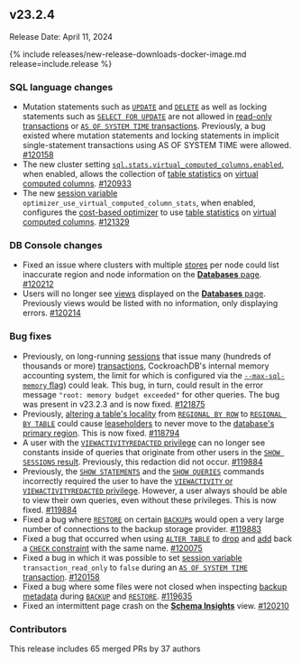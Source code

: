 ## v23.2.4

Release Date: April 11, 2024

{% include releases/new-release-downloads-docker-image.md release=include.release %}

<h3 id="v23-2-4-sql-language-changes">SQL language changes</h3>

- Mutation statements such as [`UPDATE`](../v23.2/update.html) and [`DELETE`](../v23.2/delete.html) as well as locking statements such as [`SELECT FOR UPDATE`](../v23.2/select-for-update.html) are not allowed in [read-only transactions](../v23.2/set-transaction.html#parameters) or [`AS OF SYSTEM TIME` transactions](../v23.2/set-transaction.html#parameters). Previously, a bug existed where mutation statements and locking statements in implicit single-statement transactions using AS OF SYSTEM TIME were allowed. [#120158][#120158]
- The new cluster setting [`sql.stats.virtual_computed_columns.enabled`](../v23.2/cluster-settings.html#setting-sql-stats-virtual-computed-columns-enabled), when enabled, allows the collection of [table statistics](../v23.2/show-statistics.html) on [virtual computed columns](../v23.2/computed-columns.html). [#120933][#120933]
- The new [session variable](../v23.2/session-variables.html) `optimizer_use_virtual_computed_column_stats`, when enabled, configures the [cost-based optimizer](../v23.2/cost-based-optimizer.html) to use [table statistics](../v23.2/show-statistics.html) on [virtual computed columns](../v23.2/computed-columns.html). [#121329]

<h3 id="v23-2-4-db-console-changes">DB Console changes</h3>

- Fixed an issue where clusters with multiple [stores](../v23.2/cockroach-start.html#store) per node could list inaccurate region and node information on the [**Databases** page](../v23.2/ui-databases-page.html#databases). [#120212][#120212]
- Users will no longer see [views](../v23.2/views.html) displayed on the [**Databases** page](../v23.2/ui-databases-page.html#databases). Previously views would be listed with no information, only displaying errors. [#120214][#120214]

<h3 id="v23-2-4-bug-fixes">Bug fixes</h3>

- Previously, on long-running [sessions](../v23.2/show-sessions.html) that issue many (hundreds of thousands or more) [transactions](../v23.2/transactions.html), CockroachDB's internal memory accounting system, the limit for which is configured via the [`--max-sql-memory` flag](../v23.2/cockroach-start.html#general)) could leak. This bug, in turn, could result in the error message `"root: memory budget exceeded"` for other queries. The bug was present in v23.2.3 and is now fixed. [#121875][#121875]
- Previously, [altering a table's locality](../v23.2/alter-table.html#set-locality) from [`REGIONAL BY ROW`](../v23.2/alter-table.html#set-the-table-locality-to-regional-by-row) to [`REGIONAL BY TABLE`](../v23.2/alter-table.html#regional-by-table) could cause [leaseholders](../v23.2/architecture/replication-layer.html#leases) to never move to the [database's primary region](../v23.2/alter-database.html#set-primary-region). This is now fixed. [#118794][#118794]
- A user with the [`VIEWACTIVITYREDACTED` privilege](../v23.2/security-reference/authorization.html#privileges) can no longer see constants inside of queries that originate from other users in the [`SHOW SESSIONS` result](../v23.2/show-sessions.html#response). Previously, this redaction did not occur. [#119884][#119884]
- Previously, the [`SHOW STATEMENTS`](../v23.2/show-statements.html) and the [`SHOW QUERIES`](../v23.2/show-statements.html#aliases) commands incorrectly required the user to have the [`VIEWACTIVITY` or `VIEWACTIVITYREDACTED` privilege](../v23.2/security-reference/authorization.html#privileges). However, a user always should be able to view their own queries, even without these privileges. This is now fixed. [#119884][#119884]
- Fixed a bug where [`RESTORE`](../v23.2/restore.html) on certain [`BACKUP`s](../v23.2/backup.html) would open a very large number of connections to the backup storage provider. [#119883][#119883]
- Fixed a bug that occurred when using [`ALTER TABLE`](../v23.2/alter-table.html) to [drop](../v23.2/alter-table.html#drop-constraint) and [add](../v23.2/alter-table.html#add-constraint) back a [`CHECK` constraint](../v23.2/check.html) with the same name. [#120075][#120075]
- Fixed a bug in which it was possible to set [session variable](../v23.2/session-variables.html) `transaction_read_only` to `false` during an [`AS OF SYSTEM TIME` transaction](../v23.2/set-transaction.html#parameters). [#120158][#120158]
- Fixed a bug where some files were not closed when inspecting [backup metadata](../v23.2/backup-architecture.html#metadata-writing-phase) during [`BACKUP`](../v23.2/backup.html) and [`RESTORE`](../v23.2/restore.html). [#119635][#119635]
- Fixed an intermittent page crash on the [**Schema Insights**](../cockroachcloud/insights-page.html#schema-insights-tab) view. [#120210][#120210]

<div class="release-note-contributors" markdown="1">

<h3 id="v23-2-4-contributors">Contributors</h3>

This release includes 65 merged PRs by 37 authors

</div>

[#118794]: https://github.com/cockroachdb/cockroach/pull/118794
[#119635]: https://github.com/cockroachdb/cockroach/pull/119635
[#119768]: https://github.com/cockroachdb/cockroach/pull/119768
[#119828]: https://github.com/cockroachdb/cockroach/pull/119828
[#119854]: https://github.com/cockroachdb/cockroach/pull/119854
[#119883]: https://github.com/cockroachdb/cockroach/pull/119883
[#119884]: https://github.com/cockroachdb/cockroach/pull/119884
[#119946]: https://github.com/cockroachdb/cockroach/pull/119946
[#120011]: https://github.com/cockroachdb/cockroach/pull/120011
[#120075]: https://github.com/cockroachdb/cockroach/pull/120075
[#120158]: https://github.com/cockroachdb/cockroach/pull/120158
[#120210]: https://github.com/cockroachdb/cockroach/pull/120210
[#120212]: https://github.com/cockroachdb/cockroach/pull/120212
[#120214]: https://github.com/cockroachdb/cockroach/pull/120214
[#120243]: https://github.com/cockroachdb/cockroach/pull/120243
[#120396]: https://github.com/cockroachdb/cockroach/pull/120396
[#120933]: https://github.com/cockroachdb/cockroach/pull/120933
[#121329]: https://github.com/cockroachdb/cockroach/pull/121329
[#121875]: https://github.com/cockroachdb/cockroach/pull/121875
